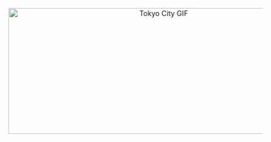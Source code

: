 <p align="center"> <img src="https://media.tenor.com/M1ZXWBbC-_cAAAAd/city-tokyo.gif" alt="Tokyo City GIF" width="600" height="251"> </p>

